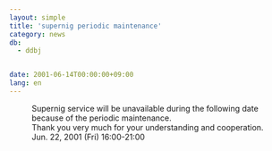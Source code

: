 ```yaml
---
layout: simple
title: 'supernig periodic maintenance'
category: news
db:
  - ddbj


date: 2001-06-14T00:00:00+09:00
lang: en
---
```


<dd>Supernig service will be unavailable during the following date because of the periodic maintenance.<br>Thank you very much for your understanding and cooperation.<br>
<dd>Jun. 22, 2001 (Fri) 16:00-21:00</dd>
</dd>
